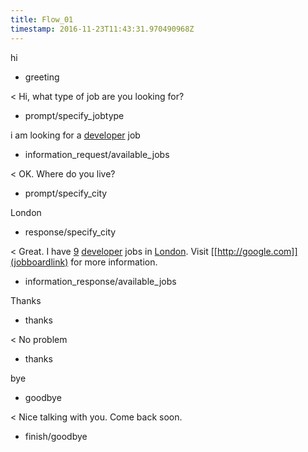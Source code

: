 ```yaml
---
title: Flow_01
timestamp: 2016-11-23T11:43:31.970490968Z
---
```


hi
* greeting

< Hi, what type of job are you looking for?
* prompt/specify_jobtype

i am looking for a [developer](jobrole) job
* information_request/available_jobs

< OK. Where do you live?
* prompt/specify_city

London
* response/specify_city

< Great. I have [9](jobcount) [developer](jobrole) jobs in [London](city). Visit [[http://google.com]](jobboardlink) for more information.
* information_response/available_jobs

Thanks
* thanks

< No problem
* thanks

bye
* goodbye

< Nice talking with you. Come back soon.
* finish/goodbye
